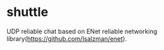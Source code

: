 # shuttle
UDP reliable chat based on ENet reliable networking library(https://github.com/lsalzman/enet).

